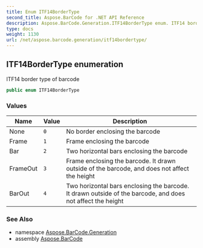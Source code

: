 ```yaml
---
title: Enum ITF14BorderType
second_title: Aspose.BarCode for .NET API Reference
description: Aspose.BarCode.Generation.ITF14BorderType enum. ITF14 border type of barcode
type: docs
weight: 1130
url: /net/aspose.barcode.generation/itf14bordertype/
---
```

## ITF14BorderType enumeration

ITF14 border type of barcode

```csharp
public enum ITF14BorderType
```

### Values

| Name | Value | Description |
| --- | --- | --- |
| None | `0` | No border enclosing the barcode |
| Frame | `1` | Frame enclosing the barcode |
| Bar | `2` | Two horizontal bars enclosing the barcode |
| FrameOut | `3` | Frame enclosing the barcode. It drawn outside of the barcode, and does not affect the height |
| BarOut | `4` | Two horizontal bars enclosing the barcode. It drawn outside of the barcode, and does not affect the height |

### See Also

* namespace [Aspose.BarCode.Generation](../../aspose.barcode.generation/)
* assembly [Aspose.BarCode](../../)



